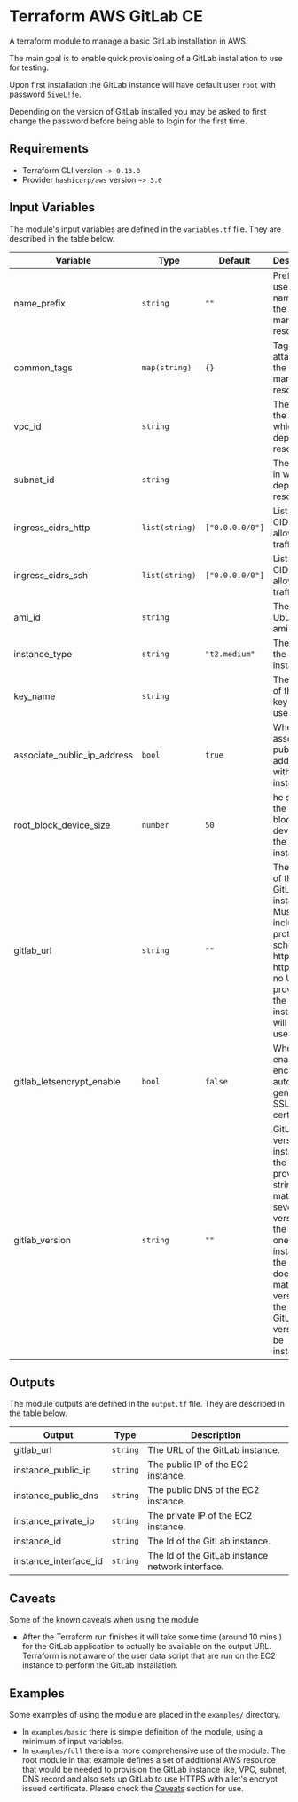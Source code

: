 # Terraform AWS GitLab CE

A terraform module to manage a basic GitLab installation in AWS.

The main goal is to enable quick provisioning of a GitLab installation to use for testing.

Upon first installation the GitLab instance will have default user `root` with password `5iveL!fe`.

Depending on the version of GitLab installed you may be asked to first change the password before being able to login for the first time.

## Requirements

* Terraform CLI version `~> 0.13.0`
* Provider `hashicorp/aws` version `~> 3.0`

## Input Variables

The module's input variables are defined in the `variables.tf` file. They are described in the table below.

| Variable | Type | Default | Description |
| -------- | ---- | ------- | ----------- |
| name_prefix | `string` | `""` | Prefix to be used in the names of the managed resources. |
| common_tags | `map(string)` | `{}` | Tags to attach to the managed resources. |
| vpc_id | `string` || The Id of the VPC in which to deploy the resources. |
| subnet_id | `string` || The subnet in which to deploy the resources. |
| ingress_cidrs_http | `list(string)` | `["0.0.0.0/0"]` | List of CIDRs to allow http traffic from. |
| ingress_cidrs_ssh | `list(string)` | `["0.0.0.0/0"]` | List of CIDRs to allow ssh traffic from. |
| ami_id | `string` || The Id of an Ubuntu ami. |
| instance_type | `string` | `"t2.medium"` | The type of the EC2 instance. |
| key_name | `string` || The name of the AWS key pair to use. |
| associate_public_ip_address | `bool` | `true` | Whether to associate a public IP address with the instance. |
| root_block_device_size | `number` | `50` | he size of the root block device of the EC2 instance. |
| gitlab_url | `string` | `""` | The full url of the GitLab instance. Must include the protocol schema e.i. https:// or http://". If no URL is provided the EC2 instance url will be used. |
| gitlab_letsencrypt_enable | `bool` | `false` | Whether to enable let's encrypt to auto generate SSL certificates. |
| gitlab_version | `string` | `""` | GitLab version to install. If the provided string matches several versions the latest one will be installed. If the string does not match any version - the latest GitLab version will be installed. |

## Outputs

The module outputs are defined in the `output.tf` file. They are described in the table below.

| Output | Type | Description |
| -------- | ---- | ----------- |
| gitlab_url | `string` | The URL of the GitLab instance. |
| instance_public_ip | `string` | The public IP of the EC2 instance. |
| instance_public_dns | `string` | The public DNS of the EC2 instance. | 
| instance_private_ip | `string` | The private IP of the EC2 instance. |
| instance_id | `string` | The Id of the GitLab instance. |
| instance_interface_id | `string` | The Id of the GitLab instance network interface. |

## Caveats

Some of the known caveats when using the module

* After the Terraform run finishes it will take some time (around 10 mins.) for the GitLab application to actually be available on the output URL. Terraform is not aware of the user data script that are run on the EC2 instance to perform the GitLab installation.

## Examples

Some examples of using the module are placed in the `examples/` directory.

* In `examples/basic` there is simple definition of the module, using a minimum of input variables.
* In `examples/full` there is a more comprehensive use of the module. The root module in that example defines a set of additional AWS resource that would be needed to provision the GitLab instance like, VPC, subnet, DNS record and also sets up GitLab to use HTTPS with a let's encrypt issued certificate. Please check the [Caveats](#caveats) section for use.

